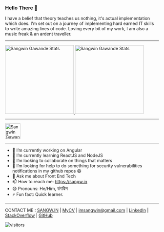 ### Hello There 👋

I have a belief that theory teaches us nothing, it's actual implementation which does. I'm set out on a journey of implementing hard earned IT skills to write amazing lines of code. Loving every bit of my work, I am also a music freak & an ardent traveller.

-----------

<a href="https://github.com/sangwin" target="_blank">
  <img height="225" alt="Sangwin Gawande Stats" src="https://github-readme-stats.vercel.app/api?username=sangwin&show_icons=true&theme=merko&include_all_commits=true&count_private=true"/>
  <img height="225" alt="Sangwin Gawande Stats" src="https://github-readme-stats.vercel.app/api/top-langs/?username=sangwin&theme=merko"/>
</a>

-----------

<a href="[https://github.com/sangwin](https://stackoverflow.com/users/5765795/sangwin-gawande)" target="_blank">
 <img height="50" alt="Sangwin Gawande Stackoverflow Stats" src="https://stackoverflow.com/users/flair/5765795.png?theme=dark"/>
</a>


-----------

- 🔭 I’m currently working on Angular
- 🌱 I’m currently learning ReactJS and NodeJS
- 👯 I’m looking to collaborate on things that matters
- 🤔 I’m looking for help to do something for security vulnerabilities notifications in my github repos 😄
- 💬 Ask me about Front End Tech
- 📫 How to reach me: https://sangw.in
- 😄 Pronouns: He/Him, संगविन
- ⚡ Fun fact: Quick learner. 

-----------

CONTACT ME : [SANGW.IN](https://sangw.in) | [MyCV](https://docs.google.com/document/d/1P2UmZdZqFcFjesJk5A5f1tBeJCPPmXaThnnCsivqoL8/edit) | [imsangwin@gmail.com](mailto:imsangwin@gmail.com) | [LinkedIn](https://in.linkedin.com/in/sangwin) | [StackOverflow](https://stackoverflow.com/users/5765795/sangwin-gawande) | [GitHub](https://github.com/sangwin)


![visitors](https://img.shields.io/badge/dynamic/json?color=badge&label=Thank%20you%20for%20visiting&query=value&url=https://api.countapi.xyz/hit/sangwin.sangwin/readme)
